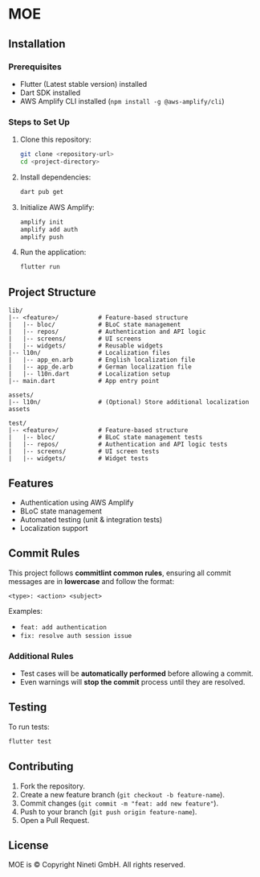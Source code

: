 # MOE

## Installation
### Prerequisites
- Flutter (Latest stable version) installed
- Dart SDK installed
- AWS Amplify CLI installed (`npm install -g @aws-amplify/cli`)

### Steps to Set Up
1. Clone this repository:
   ```sh
   git clone <repository-url>
   cd <project-directory>
   ```

2. Install dependencies:
   ```sh
   dart pub get
   ```

3. Initialize AWS Amplify:
   ```sh
   amplify init
   amplify add auth
   amplify push
   ```

4. Run the application:
   ```sh
   flutter run
   ```

## Project Structure
```
lib/
|-- <feature>/           # Feature-based structure
|   |-- bloc/            # BLoC state management
|   |-- repos/           # Authentication and API logic
|   |-- screens/         # UI screens
|   |-- widgets/         # Reusable widgets
|-- l10n/                # Localization files
|   |-- app_en.arb       # English localization file
|   |-- app_de.arb       # German localization file
|   |-- l10n.dart        # Localization setup
|-- main.dart            # App entry point

assets/
|-- l10n/                # (Optional) Store additional localization assets

test/
|-- <feature>/           # Feature-based structure
|   |-- bloc/            # BLoC state management tests
|   |-- repos/           # Authentication and API logic tests
|   |-- screens/         # UI screen tests
|   |-- widgets/         # Widget tests
```

## Features
- Authentication using AWS Amplify
- BLoC state management
- Automated testing (unit & integration tests)
- Localization support

## Commit Rules
This project follows **commitlint common rules**, ensuring all commit messages are in **lowercase** and follow the format:
```
<type>: <action> <subject>
```
Examples:
- `feat: add authentication`
- `fix: resolve auth session issue`

### Additional Rules
- Test cases will be **automatically performed** before allowing a commit.
- Even warnings will **stop the commit** process until they are resolved.

## Testing
To run tests:
```sh
flutter test
```

## Contributing
1. Fork the repository.
2. Create a new feature branch (`git checkout -b feature-name`).
3. Commit changes (`git commit -m "feat: add new feature"`).
4. Push to your branch (`git push origin feature-name`).
5. Open a Pull Request.

## License
MOE is © Copyright Nineti GmbH. All rights reserved.

